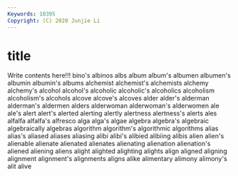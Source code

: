```yaml
---
Keywords: 10395
Copyright: (C) 2020 Junjie Li
---
```


# title

Write contents here!!!
bino's 
albinos 
albs
album 
album's 
albumen 
albumen's 
albumin 
albumin's 
albums 
alchemist 
alchemist's 
alchemists
alchemy 
alchemy's 
alcohol 
alcohol's 
alcoholic 
alcoholic's 
alcoholics 
alcoholism 
alcoholism's 
alcohols
alcove 
alcove's 
alcoves 
alder 
alder's 
alderman 
alderman's 
aldermen 
alders 
alderwoman
alderwoman's 
alderwomen 
ale 
ale's 
alert 
alert's 
alerted 
alerting 
alertly 
alertness
alertness's 
alerts 
ales 
alfalfa 
alfalfa's 
alfresco 
alga 
alga's 
algae 
algebra
algebra's 
algebraic 
algebraically 
algebras 
algorithm 
algorithm's 
algorithmic 
algorithms 
alias 
alias's
aliased 
aliases 
aliasing 
alibi 
alibi's 
alibied 
alibiing 
alibis 
alien 
alien's
alienable 
alienate 
alienated 
alienates 
alienating 
alienation 
alienation's 
aliened 
aliening 
aliens
alight 
alighted 
alighting 
alights 
align 
aligned 
aligning 
alignment 
alignment's 
alignments
aligns 
alike 
alimentary 
alimony 
alimony's 
alit 
alive 

